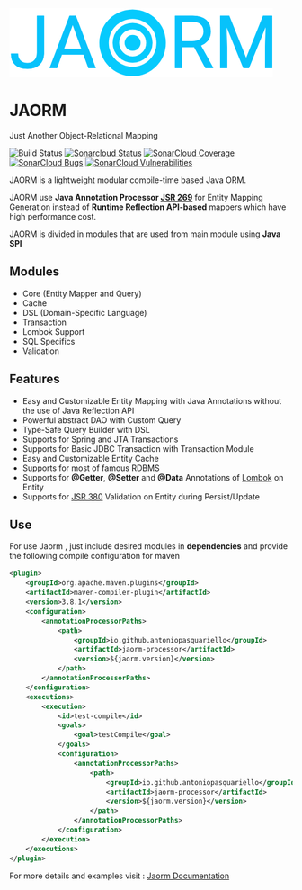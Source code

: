 ![Jaorm](logo.png)

# JAORM
Just Another Object-Relational Mapping

![Build Status](https://github.com/ulisse1996/JAORM/workflows/build/badge.svg)
[![Sonarcloud Status](https://sonarcloud.io/api/project_badges/measure?project=ulisse1996_JAORM&metric=alert_status)](https://sonarcloud.io/dashboard?id=ulisse1996_JAORM)
[![SonarCloud Coverage](https://sonarcloud.io/api/project_badges/measure?project=ulisse1996_JAORM&metric=coverage)](https://sonarcloud.io/component_measures/metric/coverage/list?id=ulisse1996_JAORM)
[![SonarCloud Bugs](https://sonarcloud.io/api/project_badges/measure?project=ulisse1996_JAORM&metric=bugs)](https://sonarcloud.io/component_measures/metric/reliability_rating/list?id=ulisse1996_JAORM)
[![SonarCloud Vulnerabilities](https://sonarcloud.io/api/project_badges/measure?project=ulisse1996_JAORM&metric=vulnerabilities)](https://sonarcloud.io/component_measures/metric/security_rating/list?id=ulisse1996_JAORM)

JAORM is a lightweight modular compile-time based Java ORM.

JAORM use **Java Annotation Processor [JSR 269](https://jcp.org/en/jsr/detail?id=269)** for Entity Mapping Generation instead of
**Runtime Reflection API-based** mappers which have high performance cost.

JAORM is divided in modules that are used from main module using **Java SPI**

## Modules

- Core (Entity Mapper and Query)
- Cache
- DSL (Domain-Specific Language)
- Transaction
- Lombok Support
- SQL Specifics
- Validation

## Features

- Easy and Customizable Entity Mapping with Java Annotations without the use of Java Reflection API
- Powerful abstract DAO with Custom Query
- Type-Safe Query Builder with DSL
- Supports for Spring and JTA Transactions
- Supports for Basic JDBC Transaction with Transaction Module
- Easy and Customizable Entity Cache
- Supports for most of famous RDBMS
- Supports for **@Getter**, **@Setter** and **@Data** Annotations of [Lombok](https://projectlombok.org/) on Entity
- Supports for [JSR 380](https://beanvalidation.org/2.0-jsr380/) Validation on Entity during Persist/Update

## Use

For use Jaorm , just include desired modules in **dependencies** and provide the following
compile configuration for maven

```xml
<plugin>
    <groupId>org.apache.maven.plugins</groupId>
    <artifactId>maven-compiler-plugin</artifactId>
    <version>3.8.1</version>
    <configuration>
        <annotationProcessorPaths>
            <path>
                <groupId>io.github.antoniopasquariello</groupId>
                <artifactId>jaorm-processor</artifactId>
                <version>${jaorm.version}</version>
            </path>
        </annotationProcessorPaths>
    </configuration>
    <executions>
        <execution>
            <id>test-compile</id>
            <goals>
                <goal>testCompile</goal>
            </goals>
            <configuration>
                <annotationProcessorPaths>
                    <path>
                        <groupId>io.github.antoniopasquariello</groupId>
                        <artifactId>jaorm-processor</artifactId>
                        <version>${jaorm.version}</version>
                    </path>
                </annotationProcessorPaths>
            </configuration>
        </execution>
    </executions>
</plugin>
```

For more details and examples visit : [Jaorm Documentation](https://ulisse1996.github.io/jaorm-docs/)
